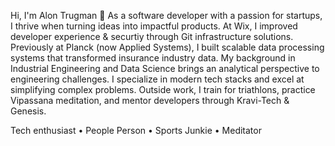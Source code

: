 Hi, I'm Alon Trugman 👋 As a software developer with a passion for startups, I thrive when turning ideas into impactful products. 
At Wix, I improved developer experience & securtiy through Git infrastructure solutions. 
Previously at Planck (now Applied Systems), I built scalable data processing systems that transformed insurance industry data.
My background in Industrial Engineering and Data Science brings an analytical perspective to engineering challenges. 
I specialize in modern tech stacks and excel at simplifying complex problems.
Outside work, I train for triathlons, practice Vipassana meditation, and mentor developers through Kravi-Tech & Genesis. 

Tech enthusiast • People Person • Sports Junkie • Meditator